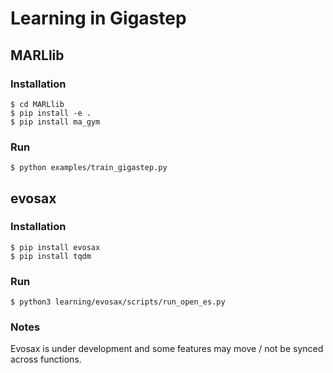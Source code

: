 # Learning in Gigastep

## MARLlib

### Installation
```
$ cd MARLlib
$ pip install -e .
$ pip install ma_gym
```

### Run
```
$ python examples/train_gigastep.py
```

## evosax

### Installation
```
$ pip install evosax
$ pip install tqdm
```

### Run
```
$ python3 learning/evosax/scripts/run_open_es.py
```

### Notes
Evosax is under development and some features may move / not be synced across functions.